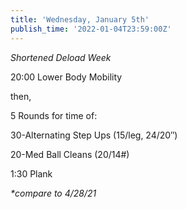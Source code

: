 ```yaml
---
title: 'Wednesday, January 5th'
publish_time: '2022-01-04T23:59:00Z'
---
```


*Shortened Deload Week*

20:00 Lower Body Mobility

then,

5 Rounds for time of:

30-Alternating Step Ups (15/leg, 24/20″)

20-Med Ball Cleans (20/14\#)

1:30 Plank

*\*compare to 4/28/21*
